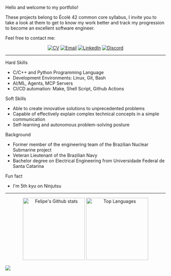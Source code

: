 Hello and welcome to my portfolio! 

These projects belong to Écolé 42 common core syllabus, I invite you to take a look at them to get to know my work better and track my progression to become an excellent software engineer.

Feel free to contact me:
<div align="center">
    
[![CV](https://img.shields.io/badge/R%C3%A9sum%C3%A9-0d1117?style=for-the-badge)](https://docs.google.com/document/d/1AfdSO0pOa3DFDDF-me_SFOFllfQ-Tf9dz5W5jxLeXOE/edit?usp=sharing)
[![Email](https://img.shields.io/badge/Email-0d1117?style=for-the-badge&logo=envelope&logoColor=white)](mailto:jfelipedalcin@gmail.com)
[![LinkedIn](https://img.shields.io/badge/LinkedIn-0d1117.svg?style=for-the-badge&logo=linkedin&logoColor=white)](https://linkedin.com/in/josfelipe)
[![Discord](https://img.shields.io/badge/Discord-0d1117?style=for-the-badge&logo=discord&logoColor=white)](https://discordapp.com/users/1276190021992452210)

</div>

---

Hard Skills
 - C/C++ and Python Programming Language
 - Development Environments: Linux, Git, Bash
 - AI/ML, Agents, MCP Servers 
 - CI/CD automation: Make, Shell Script, Github Actions

Soft Skills
 - Able to create innovative solutions to unprecedented problems
 - Capable of effectively explain complex technical concepts in a simple communication
 - Self-learning and autonomous problem-solving posture

Background
 - Former member of the engineering team of the Brazilian Nuclear Submarine project
 - Veteran Lieutenant of the Brazilian Navy
 - Bachelor degree on Electrical Engineering from Universidade Federal de Santa Catarina

Fun fact
 - I'm 5th kyu on Ninjutsu

---
<div align="center">
    <img src="https://github-readme-stats.vercel.app/api?username=jos-felipe&theme=transparent&show_icons=true&layout=compact&line_height=25&title_color=fff&text_color=e6edf3&icon_color=9f9f9f&bg_color=0d1117&custom_title=My%20GitHub%20stats%20%26%20most%20used%20languages&width=250"
            alt="Felipe's Github stats"
            height=195>
    <img src="https://github-readme-stats.vercel.app/api/top-langs/?username=jos-felipe&langs_count=5&theme=transparent&layout=donut&hide_border=false&title_color=fff&text_color=e6edf3&bg_color=0d1117&hide_title=true&chart_width=200"
            alt="Top Languages"
            height=195/>
</div>





![](https://hit.yhype.me/github/profile?user_id=139470730)
